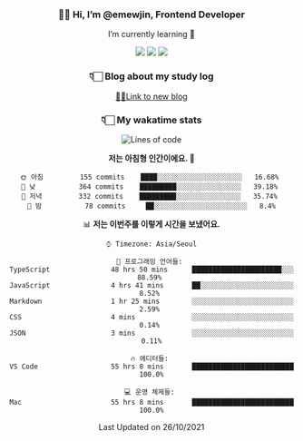<div align='center'>
  
### 👋🏻 Hi, I’m @emewjin, Frontend Developer 
I’m currently learning 🌱 
    
  <img src="https://img.shields.io/badge/javascript-F7DF1E?style=for-the-badge&logo=javascript&logoColor=black"/>
  <img src="https://img.shields.io/badge/react.js-61DAFB?style=for-the-badge&logo=react&logoColor=black"/>
    <img src="https://img.shields.io/badge/vue.js-4FC08D?style=for-the-badge&logo=vue.js&logoColor=white"/>

### 👇🏻 Blog about my study log
  [🏃🏻Link to new blog](https://emewjin.github.io/)  
  
### 👇🏻 My wakatime stats  
  
<!--START_SECTION:waka-->
![Lines of code](https://img.shields.io/badge/%EC%A0%80%EB%8A%94%20%EC%97%AC%ED%83%9C%EA%B9%8C%EC%A7%80%20-63292%20%EC%A4%84%EC%9D%98%20%EC%BD%94%EB%93%9C%EB%A5%BC%20%EC%9E%91%EC%84%B1%ED%96%88%EC%96%B4%EC%9A%94.-blue)

**저는 아침형 인간이에요. 🐤** 

```text
🌞 아침         155 commits    ████░░░░░░░░░░░░░░░░░░░░░   16.68% 
🌆 낮　         364 commits    █████████░░░░░░░░░░░░░░░░   39.18% 
🌃 저녁         332 commits    █████████░░░░░░░░░░░░░░░░   35.74% 
🌙 밤　         78 commits     ██░░░░░░░░░░░░░░░░░░░░░░░   8.4%

```


📊 **저는 이번주를 이렇게 시간을 보냈어요.** 

```text
⌚︎ Timezone: Asia/Seoul

💬 프로그래밍 언어들: 
TypeScript               48 hrs 50 mins      ██████████████████████░░░   88.59% 
JavaScript               4 hrs 41 mins       ██░░░░░░░░░░░░░░░░░░░░░░░   8.52% 
Markdown                 1 hr 25 mins        ░░░░░░░░░░░░░░░░░░░░░░░░░   2.59% 
CSS                      4 mins              ░░░░░░░░░░░░░░░░░░░░░░░░░   0.14% 
JSON                     3 mins              ░░░░░░░░░░░░░░░░░░░░░░░░░   0.11%

🔥 에디터들: 
VS Code                  55 hrs 8 mins       █████████████████████████   100.0%

💻 운영 체제들: 
Mac                      55 hrs 8 mins       █████████████████████████   100.0%

```


 Last Updated on 26/10/2021
<!--END_SECTION:waka-->
 </div>
<!---
Emewjin/Emewjin is a ✨ special ✨ repository because its `README.md` (this file) appears on your GitHub profile.
You can click the Preview link to take a look at your changes.
--->
